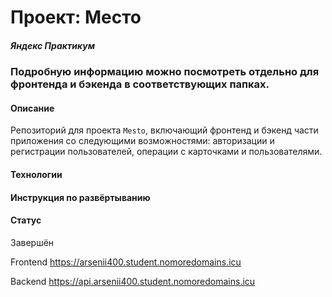# Проект: Место
##### Яндекс Практикум
### Подробную информацию можно посмотреть отдельно для фронтенда и бэкенда в соответствующих папках.
#### Описание

Репозиторий для проекта `Mesto`, включающий фронтенд и бэкенд части приложения со следующими возможностями: авторизации и регистрации пользователей, операции с карточками и пользователями.

#### Технологии
#### Инструкция по развёртыванию
#### Статус 

Завершён

Frontend https://arsenii400.student.nomoredomains.icu

Backend https://api.arsenii400.student.nomoredomains.icu
